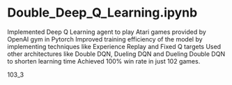 # Double_Deep_Q_Learning.ipynb

Implemented Deep Q Learning agent to play Atari games provided by OpenAI gym in Pytorch Improved training efficiency of the model by implementing techniques like Experience Replay and Fixed Q targets Used other architectures like Double DQN, Dueling DQN and Dueling Double DQN to shorten learning time Achieved 100% win rate in just 102 games.

103_3
